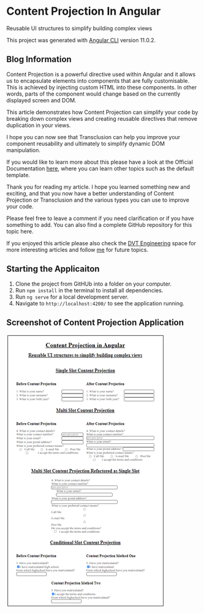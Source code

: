 # Content Projection In Angular
Reusable UI structures to simplify building complex views

This project was generated with [Angular CLI](https://github.com/angular/angular-cli) version 11.0.2.

## Blog Information
Content Projection is a powerful directive used within Angular and it allows us to encapsulate elements into components that are fully customisable. This is achieved by injecting custom HTML into these components. In other words, parts of the component would change based on the currently displayed screen and DOM.

This article demonstrates how Content Projection can simplify your code by breaking down complex views and creating reusable directives that remove duplication in your views.

I hope you can now see that Transclusion can help you improve your component reusability and ultimately to simplify dynamic DOM manipulation.

If you would like to learn more about this please have a look at the Official Documentation [here](https://angular.io/guide/content-projection), where you can learn other topics such as the default template.

Thank you for reading my article. I hope you learned something new and exciting, and that you now have a better understanding of Content Projection or Transclusion and the various types you can use to improve your code.

Please feel free to leave a comment if you need clarification or if you have something to add. You can also find a complete GitHub repository for this topic here.

If you enjoyed this article please also check the [DVT Engineering](https://medium.com/dvt-engineering) space for more interesting articles and follow [me](https://medium.com/@frossouw) for future topics.

## Starting the Applicaiton
1. Clone the project from GitHUb into a folder on your computer.
2. Run `npm install` in the terminal to install all dependencies.
3. Run `ng serve` for a local development server.
4. Navigate to `http://localhost:4200/` to see the application running.

## Screenshot of Content Projection Application
![](src/assets/screenshot.png)
